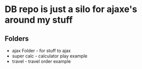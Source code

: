 # DB repo is just a silo for ajaxe's around my stuff


## Folders

* ajax Folder - for stuff to ajax
* super calc - calculator play example
* travel - travel order example

